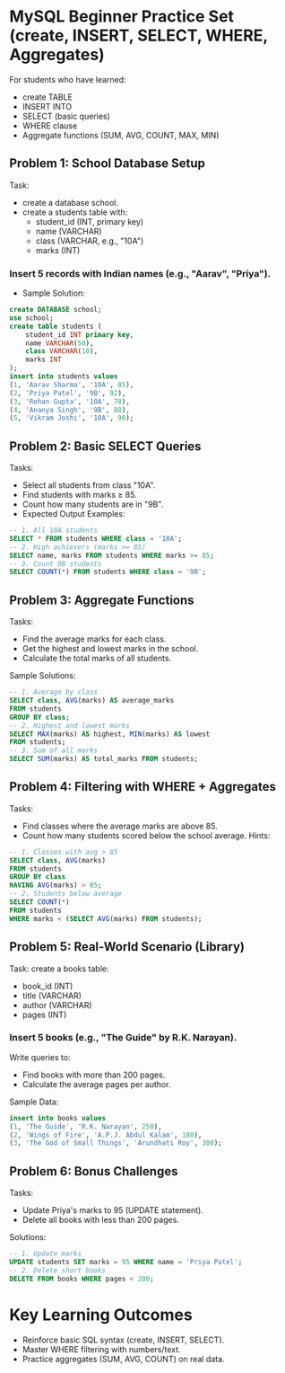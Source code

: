 # MySQL Beginner Practice Set (create, INSERT, SELECT, WHERE, Aggregates)
For students who have learned:
- create TABLE
- INSERT INTO
- SELECT (basic queries)
- WHERE clause
- Aggregate functions (SUM, AVG, COUNT, MAX, MIN)
## Problem 1: School Database Setup
Task:
- create a database school.
- create a students table with:
    - student_id (INT, primary key)
    - name (VARCHAR)
    - class (VARCHAR, e.g., "10A")
    - marks (INT)
### Insert 5 records with Indian names (e.g., "Aarav", "Priya").
- Sample Solution:
```sql
create DATABASE school;
use school;
create table students (
    student_id INT primary key,
    name VARCHAR(50),
    class VARCHAR(10),
    marks INT
);
insert into students values  
(1, 'Aarav Sharma', '10A', 85),
(2, 'Priya Patel', '9B', 92),
(3, 'Rohan Gupta', '10A', 78),
(4, 'Ananya Singh', '9B', 88),
(5, 'Vikram Joshi', '10A', 90);
```
## Problem 2: Basic SELECT Queries
Tasks:
- Select all students from class "10A".
- Find students with marks ≥ 85.
- Count how many students are in "9B".
- Expected Output Examples:
```sql
-- 1. All 10A students
SELECT * FROM students WHERE class = '10A';
-- 2. High achievers (marks >= 85)
SELECT name, marks FROM students WHERE marks >= 85;
-- 3. Count 9B students
SELECT COUNT(*) FROM students WHERE class = '9B';
```

## Problem 3: Aggregate Functions
Tasks:
- Find the average marks for each class.
- Get the highest and lowest marks in the school.
- Calculate the total marks of all students.

Sample Solutions:
```sql
-- 1. Average by class
SELECT class, AVG(marks) AS average_marks 
FROM students 
GROUP BY class;
-- 2. Highest and lowest marks
SELECT MAX(marks) AS highest, MIN(marks) AS lowest 
FROM students;
-- 3. Sum of all marks
SELECT SUM(marks) AS total_marks FROM students;
```

## Problem 4: Filtering with WHERE + Aggregates
Tasks:
- Find classes where the average marks are above 85.
- Count how many students scored below the school average.
Hints:
```sql
-- 1. Classes with avg > 85
SELECT class, AVG(marks) 
FROM students 
GROUP BY class 
HAVING AVG(marks) > 85;
-- 2. Students below average
SELECT COUNT(*) 
FROM students 
WHERE marks < (SELECT AVG(marks) FROM students);
```
## Problem 5: Real-World Scenario (Library)
Task: create a books table:
- book_id (INT)
- title (VARCHAR)
- author (VARCHAR)
- pages (INT)

### Insert 5 books (e.g., "The Guide" by R.K. Narayan).
Write queries to:
- Find books with more than 200 pages.
- Calculate the average pages per author.

Sample Data:
```sql
insert into books values 
(1, 'The Guide', 'R.K. Narayan', 250),
(2, 'Wings of Fire', 'A.P.J. Abdul Kalam', 180),
(3, 'The God of Small Things', 'Arundhati Roy', 300);
```

## Problem 6: Bonus Challenges
Tasks:
- Update Priya's marks to 95 (UPDATE statement).
- Delete all books with less than 200 pages.

Solutions:
```sql
-- 1. Update marks
UPDATE students SET marks = 95 WHERE name = 'Priya Patel';
-- 2. Delete short books
DELETE FROM books WHERE pages < 200;
```
# Key Learning Outcomes
- Reinforce basic SQL syntax (create, INSERT, SELECT).
- Master WHERE filtering with numbers/text.
- Practice aggregates (SUM, AVG, COUNT) on real data.
